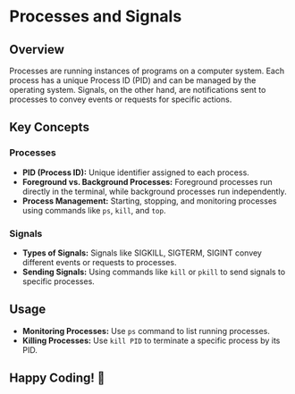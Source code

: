 # Processes and Signals

## Overview

Processes are running instances of programs on a computer system. Each process has a unique Process ID (PID) and can be managed by the operating system. Signals, on the other hand, are notifications sent to processes to convey events or requests for specific actions.

## Key Concepts

### Processes
- **PID (Process ID):** Unique identifier assigned to each process.
- **Foreground vs. Background Processes:** Foreground processes run directly in the terminal, while background processes run independently.
- **Process Management:** Starting, stopping, and monitoring processes using commands like `ps`, `kill`, and `top`.

### Signals
- **Types of Signals:** Signals like SIGKILL, SIGTERM, SIGINT convey different events or requests to processes.
- **Sending Signals:** Using commands like `kill` or `pkill` to send signals to specific processes.

## Usage

- **Monitoring Processes:** Use `ps` command to list running processes.
- **Killing Processes:** Use `kill PID` to terminate a specific process by its PID.


## Happy Coding! 🚀

